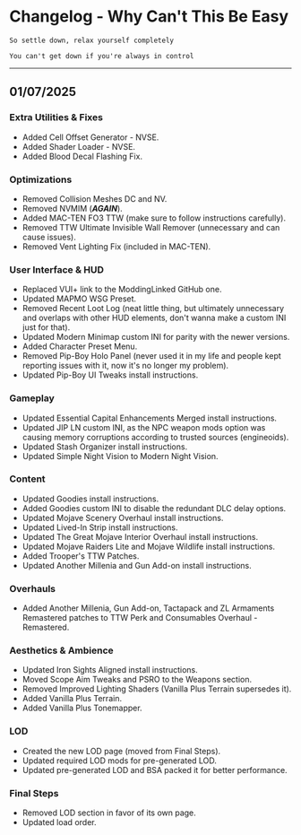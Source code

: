 # Changelog - Why Can't This Be Easy

`So settle down, relax yourself completely`

`You can't get down if you're always in control`

---

## 01/07/2025

### Extra Utilities & Fixes
- Added Cell Offset Generator - NVSE.
- Added Shader Loader - NVSE.
- Added Blood Decal Flashing Fix.

### Optimizations
- Removed Collision Meshes DC and NV.
- Removed NVMIM (***AGAIN***).
- Added MAC-TEN FO3 TTW (make sure to follow instructions carefully).
- Removed TTW Ultimate Invisible Wall Remover (unnecessary and can cause issues).
- Removed Vent Lighting Fix (included in MAC-TEN).

### User Interface & HUD
- Replaced VUI+ link to the ModdingLinked GitHub one.
- Updated MAPMO WSG Preset.
- Removed Recent Loot Log (neat little thing, but ultimately unnecessary and overlaps with other HUD elements, don't wanna make a custom INI just for that).
- Updated Modern Minimap custom INI for parity with the newer versions.
- Added Character Preset Menu.
- Removed Pip-Boy Holo Panel (never used it in my life and people kept reporting issues with it, now it's no longer my problem).
- Updated Pip-Boy UI Tweaks install instructions.

### Gameplay
- Updated Essential Capital Enhancements Merged install instructions.
- Updated JIP LN custom INI, as the NPC weapon mods option was causing memory corruptions according to trusted sources (engineoids).
- Updated Stash Organizer install instructions.
- Updated Simple Night Vision to Modern Night Vision.

### Content
- Updated Goodies install instructions.
- Added Goodies custom INI to disable the redundant DLC delay options.
- Updated Mojave Scenery Overhaul install instructions.
- Updated Lived-In Strip install instructions.
- Updated The Great Mojave Interior Overhaul install instructions.
- Updated Mojave Raiders Lite and Mojave Wildlife install instructions.
- Added Trooper's TTW Patches.
- Updated Another Millenia and Gun Add-on install instructions.

### Overhauls
- Added Another Millenia, Gun Add-on, Tactapack and ZL Armaments Remastered patches to TTW Perk and Consumables Overhaul - Remastered.

### Aesthetics & Ambience
- Updated Iron Sights Aligned install instructions.
- Moved Scope Aim Tweaks and PSRO to the Weapons section.
- Removed Improved Lighting Shaders (Vanilla Plus Terrain supersedes it).
- Added Vanilla Plus Terrain.
- Added Vanilla Plus Tonemapper.

### LOD
- Created the new LOD page (moved from Final Steps).
- Updated required LOD mods for pre-generated LOD.
- Updated pre-generated LOD and BSA packed it for better performance.

### Final Steps
- Removed LOD section in favor of its own page.
- Updated load order.
